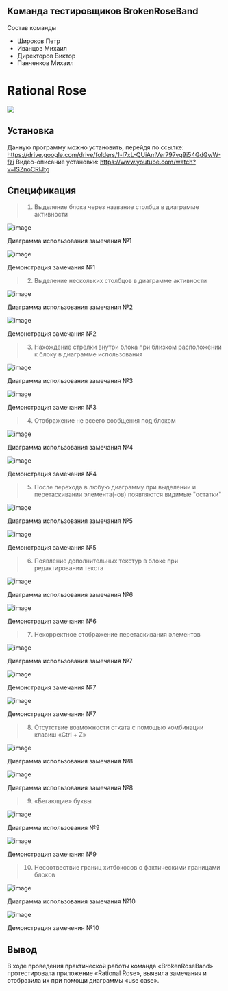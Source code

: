 
## Команда тестировщиков BrokenRoseBand
Состав команды
- Широков Петр
- Иванцов Михаил
- Директоров Виктор
- Панченков Михаил

# Rational Rose

![](https://discoversdkcdn.azureedge.net/runtimecontent/companyfiles/5803/2278/thumbnail.png?v131140816767671932)






## Установка
Данную программу можно установить, перейдя по ссылке: https://drive.google.com/drive/folders/1-l7xL-QUiAmVer797vg9j54GdGwW-fzi
Видео-описание установки:
https://www.youtube.com/watch?v=ISZnoCRIJtg

## Спецификация

> 1) Выделение блока через название столбца в диаграмме активности

![image](https://user-images.githubusercontent.com/57438792/133217263-55c07eb8-3663-49c8-9846-eec52635c5c6.png)

Диаграмма использования замечания №1

![image](https://user-images.githubusercontent.com/57438792/133217444-ddc7e90e-a5fe-40de-9b4c-4cd962ab8d46.png)

Демонстрация замечания №1

> 2) Выделение нескольких столбцов в диаграмме активности

![image](https://user-images.githubusercontent.com/57438792/133217700-8848a0ef-bab3-4cbb-9fd0-07a6fb5e23a4.png)

Диаграмма использования замечания №2

![image](https://user-images.githubusercontent.com/57438792/133217746-882c2ba8-9e33-420e-bae7-1a13f8771af9.png)

Демонстрация замечания №2

> 3) Нахождение стрелки внутри блока при близком расположении к блоку в диаграмме использования

![image](https://user-images.githubusercontent.com/57438792/133217877-2c6a5400-3563-4c7a-bea2-5cc7070b9f91.png)

Диаграмма использования замечания №3

![image](https://user-images.githubusercontent.com/57438792/133217942-eb11ab33-6fd7-40d3-b8d4-bb17c566fcb9.png)

Демонстрация замечания №3

> 4) Отображение не всеего сообщения под блоком

![image](https://user-images.githubusercontent.com/57438792/133218019-56cbc08e-7744-4a68-9e01-d4c6ef05df2f.png)

Диаграмма использования замечания №4

![image](https://user-images.githubusercontent.com/57438792/133218052-f3096d6c-e5d5-403a-8db4-b9ea77bc4619.png)

Демонстрация замечания №4

> 5) После перехода в любую диаграмму при выделении и перетаскивании элемента(-ов) появляются видимые "остатки"

![image](https://user-images.githubusercontent.com/57438792/133218148-6e7dcb38-a7ab-41fa-9637-3b44d02d5cfd.png)

Диаграмма использования замечания №5

![image](https://user-images.githubusercontent.com/57438792/133218164-e0ba54b1-bb98-48e3-abfb-9aaddda21686.png)

Демонстрация замечания №5

> 6) Появление дополнительных текстур в блоке при редактировании текста

![image](https://user-images.githubusercontent.com/57438792/133218265-955c5312-f62a-49f6-96bd-4ea9d19aa401.png)

Диаграмма использования замечания №6

![image](https://user-images.githubusercontent.com/57438792/133218295-71080e27-023b-4126-9dfa-77b0b62f80a6.png)

Демонстрация замечания №6

> 7) Некорректное отображение перетаскивания элементов

![image](https://user-images.githubusercontent.com/57438792/133218432-46d3552f-3c48-4429-b02d-347db2de0160.png)

Диаграмма использования замечания №7

![image](https://user-images.githubusercontent.com/57438792/133218476-1f42484d-87b5-477d-a2bc-8c9aff258a86.png)

Демонстрация замечания №7

![image](https://user-images.githubusercontent.com/57438792/133218509-b66918a9-8b2b-4151-bfa0-41333280b754.png)

Демонстрация замечания №7

> 8) Отсутствие возможности отката с помощью комбинации клавиш «Ctrl + Z»

![image](https://user-images.githubusercontent.com/57438792/133218642-004a14e7-a58b-4d25-b4f9-51ed6915f601.png)

Диаграмма использования замечания №8

![image](https://user-images.githubusercontent.com/57438792/133218697-365a9b0e-723a-48b2-84c0-9aedc3f06f49.png)

Диаграмма использования замечания №8

> 9) «Бегающие» буквы

![image](https://user-images.githubusercontent.com/57438792/133218794-4cd942c6-295c-4fdc-8f6a-c3b63a444041.png)

Диаграмма использования №9

![image](https://user-images.githubusercontent.com/57438792/133218828-b8d86394-fc3f-42b5-81a3-7116617dd19f.png)

Демонстрация замечания №9

> 10) Несоотвествие границ хитбокосов с фактическими границами блоков

![image](https://user-images.githubusercontent.com/57438792/133218926-b22b1178-aadc-4284-a67a-8ff8b27c12f3.png)

Диаграмма использования замечания №10

![image](https://user-images.githubusercontent.com/57438792/133218952-f85836be-e93d-4b51-8efb-e6b0e76b418e.png)

Демонстрация замечения №10

## Вывод

В ходе проведения практической работы команда «BrokenRoseBand» протестировала приложение «Rational Rose», выявила замечания и отобразила их при помощи диаграммы «use case».




